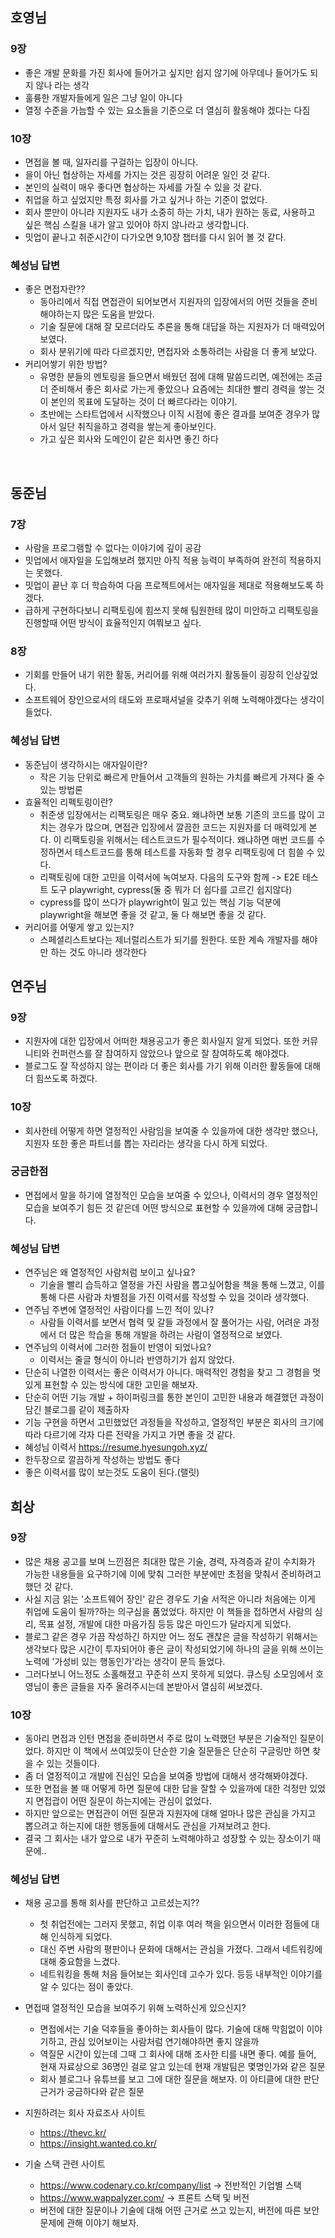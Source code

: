 ## 호영님
### 9장
- 좋은 개발 문화를 가진 회사에 들어가고 싶지만 쉽지 않기에 아무데나 들어가도 되지 않나 라는 생각
- 훌륭한 개발자들에게 일은 그냥 일이 아니다
- 열정 수준을 가늠할 수 있는 요소들을 기준으로 더 열심히 활동해야 겠다는 다짐

### 10장
- 면접을 볼 때, 일자리를 구걸하는 입장이 아니다.
- 을이 아닌 협상하는 자세를 가지는 것은 굉장히 어려운 일인 것 같다.
- 본인의 실력이 매우 좋다면 협상하는 자세를 가질 수 있을 것 같다.
- 취업을 하고 싶었지만 특정 회사를 가고 싶거나 하는 기준이 없었다.
- 회사 뿐만이 아니라 지원자도 내가 소중히 하는 가치, 내가 원하는 동료, 사용하고 싶은 핵심 스킬을 내가 알고 있어야 하지 않나라고 생각합니다.
- 밋업이 끝나고 취준시간이 다가오면 9,10장 챕터를 다시 읽어 볼 것 같다.

### 혜성님 답변
- 좋은 면접자란??
  - 동아리에서 직접 면접관이 되어보면서 지원자의 입장에서의 어떤 것들을 준비해야하는지 많은 도움을 받았다.
  - 기술 질문에 대해 잘 모르더라도 추론을 통해 대답을 하는 지원자가 더 매력있어 보였다.
  - 회사 분위기에 따라 다르겠지만, 면접자와 소통하려는 사람을 더 좋게 보았다.
- 커리어쌓기 위한 방법?
  - 유명한 분들의 멘토링을 들으면서 배웠던 점에 대해 말씀드리면, 예전에는 조금 더 준비해서 좋은 회사로 가는게 좋았으나 요즘에는 최대한 빨리 경력을 쌓는 것이 본인의 목표에 도달하는 것이 더 빠르다라는 이야기.
  - 초반에는 스타트업에서 시작했으나 이직 시점에 좋은 결과를 보여준 경우가 많아서 일단 취직을하고 경력을 쌓는게 좋아보인다.
  - 가고 싶은 회사와 도메인이 같은 회사면 좋긴 하다

<br>

## 동준님
### 7장
- 사람을 프로그램할 수 없다는 이야기에 깊이 공감
- 밋업에서 애자일을 도입해보려 했지만 아직 적용 능력이 부족하여 완전히 적용하지는 못했다.
- 밋업이 끝난 후 더 학습하여 다음 프로젝트에서는 애자일을 제대로 적용해보도록 하겠다.
- 급하게 구현하다보니 리팩토링에 힘쓰지 못해 팀원한테 많이 미안하고 리팩토링을 진행할때 어떤 방식이 효율적인지 여쭤보고 싶다.

### 8장
- 기회를 만들어 내기 위한 활동, 커리어를 위해 여러가지 활동들이 굉장히 인상깊었다.
- 소프트웨어 장인으로서의 태도와 프로패셔널을 갖추기 위해 노력해야겠다는 생각이 들었다.

### 혜성님 답변
- 동준님이 생각하시는 애자일이란?
  - 작은 기능 단위로 빠르게 만들어서 고객들의 원하는 가치를 빠르게 가져다 줄 수 있는 방법론
- 효율적인 리펙토링이란?
  - 취준생 입장에서는 리팩토링은 매우 중요. 왜냐하면 보통 기존의 코드를 많이 고치는 경우가 많으며, 면접관 입장에서 깔끔한 코드는 지원자를 더 매력있게 본다. 이 리팩토링을 위해서는 테스트코드가 필수적이다. 왜냐하면 매번 코드를 수정하면서 테스트코드를 통해 테스트를 자동화 할 경우 리팩토링에 더 힘쓸 수 있다.
  - 리팩토링에 대한 고민을 이력서에 녹여보자. 다음의 도구와 함께 -> E2E 테스트 도구 playwright, cypress(둘 중 뭐가 더 쉽다를 고르긴 쉽지않다)
  - cypress를 많이 쓰다가 playwright이 밀고 있는 핵심 기능 덕분에 playwright을 해보면 좋을 것 같고, 둘 다 해보면 좋을 것 같다.
- 커리어를 어떻게 쌓고 있는지?
  - 스페셜리스트보다는 제너럴리스트가 되기를 원한다. 또한 계속 개발자를 해야만 하는 것도 아니라 생각한다

## 연주님
### 9장
- 지원자에 대한 입장에서 어떠한 채용공고가 좋은 회사일지 알게 되었다. 또한 커뮤니티와 컨퍼런스를 잘 참여하지 않았으나 앞으로 잘 참여하도록 해야겠다.
- 블로그도 잘 작성하지 않는 편이라 더 좋은 회사를 가기 위해 이러한 활동들에 대해 더 힘쓰도록 하겠다.
### 10장
- 회사한테 어떻게 하면 열정적인 사람임을 보여줄 수 있을까에 대한 생각만 했으나, 지원자 또한 좋은 파트너를 뽑는 자리라는 생각을 다시 하게 되었다.

### 궁금한점
- 면접에서 말을 하기에 열정적인 모습을 보여줄 수 있으나, 이력서의 경우 열정적인 모습을 보여주기 힘든 것 같은데 어떤 방식으로 표현할 수 있을까에 대해 궁금합니다.

### 혜성님 답변
- 연주님은 왜 열정적인 사람처럼 보이고 싶나요?
  - 기술을 빨리 습득하고 열정을 가진 사람을 뽑고싶어함을 책을 통해 느꼈고, 이를 통해 다른 사람과 차별점을 가진 이력서를 작성할 수 있을 것이라 생각했다.
- 연주님 주변에 열정적인 사람이다를 느낀 적이 있나?
  - 사람들 이력서를 보면서 협력 및 갈들 과정에서 잘 풀어가는 사람, 어려운 과정에서 더 많은 학습을 통해 개발을 하려는 사람이 열정적으로 보였다.
- 연주님의 이력서에 그러한 점들이 반영이 되었나요?  
  - 이력서는 줄글 형식이 아니라 반영하기가 쉽지 않았다.
- 단순히 나열한 이력서는 좋은 이력서가 아니다. 매력적인 경험을 찾고 그 경험을 멋있게 표현할 수 있는 방식에 대한 고민을 해보자.
- 단순히 어떤 기능 개발 + 하이퍼링크를 통한 본인이 고민한 내용과 해결했던 과정이 담긴 블로그를 같이 제출하자
- 기능 구현을 하면서 고민했었던 과정들을 작성하고, 열정적인 부분은 회사의 크기에 따라 다르기에 각자 다른 전략을 가지고 가면 좋을 것 같다.
- 혜성님 이력서  https://resume.hyesungoh.xyz/
- 한두장으로 깔끔하게 작성하는 방법도 좋다
- 좋은 이력서를 많이 보는것도 도움이 된다.(랠릿)

## 희상
### 9장
- 많은 채용 공고를 보며 느낀점은 최대한 많은 기술, 경력, 자격증과 같이 수치화가 가능한 내용들을 요구하기에 이에 맞춰 그러한 부분에만 초점을 맞춰서 준비하려고 했던 것 같다.
- 사실 지금 읽는 '소프트웨어 장인' 같은 경우도 기술 서적은 아니라 처음에는 이게 취업에 도움이 될까?하는 의구심을 품었었다. 하지만 이 책들을 접하면서 사람의 심리, 목표 설정, 개발에 대한 마음가짐 등등 많은 마인드가 달라지게 되었다.
- 블로그 같은 경우 가끔 작성하긴 하지만 어느 정도 괜찮은 글을 작성하기 위해서는 생각보다 많은 시간이 투자되어야 좋은 글이 작성되었기에 하나의 글을 위해 쓰이는 노력에 '가성비 있는 행동인가'라는 생각이 문득 들었다.
- 그러다보니 어느정도 소홀해졌고 꾸준히 쓰지 못하게 되었다. 큐스팅 소모임에서 호영님이 좋은 글들을 자주 올려주시는데 본받아서 열심히 써보겠다.

### 10장
- 동아리 면접과 인턴 면접을 준비하면서 주로 많이 노력했던 부분은 기술적인 질문이었다. 하지만 이 책에서 쓰여있듯이 단순한 기술 질문들은 단순히 구글링만 하면 찾을 수 있는 것들이다.
- 좀 더 열정적이고 개발에 진심인 모습을 보여줄 방법에 대해서 생각해봐야겠다.
- 또한 면접을 볼 때 어떻게 하면 질문에 대한 답을 잘할 수 있을까에 대한 걱정만 있었지 면접괍이 어떤 질문이 하는지에는 관심이 없었다.
- 하지만 앞으로는 면접관이 어떤 질문과 지원자에 대해 얼마나 많은 관심을 가지고 뽑으려고 하는지에 대한 행동들에 대해서도 관심을 가져보려고 한다.
- 결국 그 회사는 내가 앞으로 내가 꾸준히 노력해야하고 성장할 수 있는 장소이기 때문에..


### 혜성님 답변
- 채용 공고를 통해 회사를 판단하고 고르셨는지??
  - 첫 취업전에는 그러지 못했고, 취업 이후 여러 책을 읽으면서 이러한 점들에 대해 인식하게 되었다.
  - 대신 주변 사람의 평판이나 문화에 대해서는 관심을 가졌다. 그래서 네트워킹에 대해 중요함을 느겼다. 
  - 네트워킹을 통해 처음 들어보는 회사인데 고수가 있다. 등등 내부적인 이야기를 알 수 있다는 점이 좋았다.
- 면접때 열정적인 모습을 보여주기 위해 노력하신게 있으신지?
  - 면접에서는 기술 덕후들을 좋아하는 회사들이 많다. 기술에 대해 막힘없이 이야기하고, 관심 있어보이는 사람처럼 연기해야하면 좋지 않을까
  - 역질문 시간이 있는데 그때 그 회사에 대해 조사한 티를 내면 좋다. 예를 들어, 현재 자료상으로 36명인 걸로 알고 있는데 현재 개발팀은 몇명인가와 같은 질문
  - 회사 블로그나 유튜브를 보고 그에 대한 질문을 해보자. 이 아티클에 대한 판단 근거가 궁금하다와 같은 질문

- 지원하려는 회사 자료조사 사이트
  - https://thevc.kr/
  - https://insight.wanted.co.kr/

- 기술 스택 관련 사이트
  - https://www.codenary.co.kr/company/list  -> 전반적인 기업별 스택
  - https://www.wappalyzer.com/  -> 프론트 스택 및 버전
  - 버전에 대한 질문이나 기술에 대해 어떤 근거로 쓰고 있는지, 버전에 따른 보안문제에 관해 이야기 해보자.














